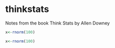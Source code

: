 thinkstats
==========

Notes from the book Think Stats by Allen Downey

```r
x<-rnorm(100)
```

```R
x<-rnorm(100)
```

